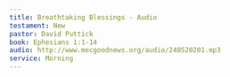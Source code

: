 ```yaml
---
title: Breathtaking Blessings - Audio
testament: New
pastor: David Puttick
book: Ephesians 1:1-14
audio: http://www.mecgoodnews.org/audio/240520201.mp3
service: Morning
---
```

